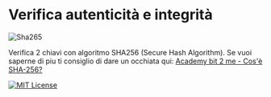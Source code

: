 
# Verifica autenticità e integrità

![Sha265](https://cdn-icons-png.flaticon.com/512/1442/1442116.png)

Verifica 2 chiavi con algoritmo SHA256 (Secure Hash Algorithm).
Se vuoi saperne di piu ti consiglio di dare un occhiata qui: [Academy bit 2 me - Cos'è SHA-256?](https://academy.bit2me.com/it/algoritmo-bitcoin-sha256/)

[![MIT License](https://img.shields.io/badge/License-MIT-green.svg)](https://choosealicense.com/licenses/mit/)
